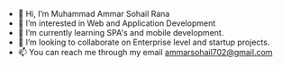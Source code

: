 - 👋 Hi, I’m Muhammad Ammar Sohail Rana
- 👀 I’m interested in Web and Application Development
- 🌱 I’m currently learning SPA's and mobile development.
- 💞️ I’m looking to collaborate on Enterprise level and startup projects.
- 📫 You can reach me through my email ammarsohail702@gmail.com

<!---
ammarsohail702/ammarsohail702 is a ✨ special ✨ repository because its `README.md` (this file) appears on your GitHub profile.
You can click the Preview link to take a look at your changes.
--->

